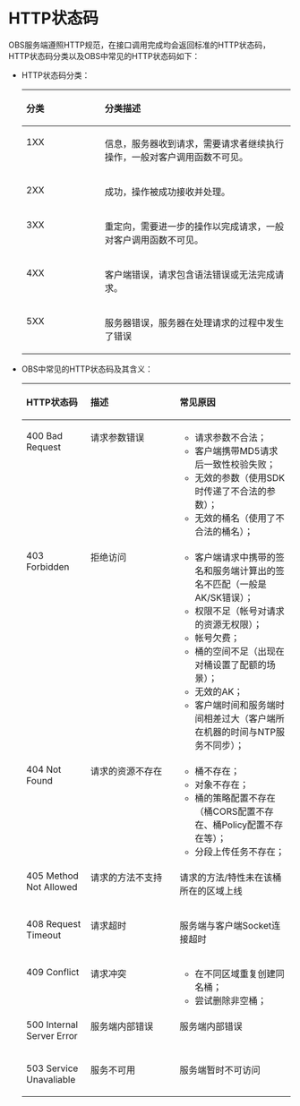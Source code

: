 # HTTP状态码<a name="obs_21_2001"></a>

OBS服务端遵照HTTP规范，在接口调用完成均会返回标准的HTTP状态码，HTTP状态码分类以及OBS中常见的HTTP状态码如下：

-   HTTP状态码分类：

    <a name="table8158144411134"></a>
    <table><thead align="left"><tr id="row11159144414131"><th class="cellrowborder" valign="top" width="29.2%" id="mcps1.1.3.1.1"><p id="p131599441133"><a name="p131599441133"></a><a name="p131599441133"></a>分类</p>
    </th>
    <th class="cellrowborder" valign="top" width="70.8%" id="mcps1.1.3.1.2"><p id="p1615944461318"><a name="p1615944461318"></a><a name="p1615944461318"></a>分类描述</p>
    </th>
    </tr>
    </thead>
    <tbody><tr id="row141591744171314"><td class="cellrowborder" valign="top" width="29.2%" headers="mcps1.1.3.1.1 "><p id="p41591844151315"><a name="p41591844151315"></a><a name="p41591844151315"></a>1XX</p>
    </td>
    <td class="cellrowborder" valign="top" width="70.8%" headers="mcps1.1.3.1.2 "><p id="p1715974411317"><a name="p1715974411317"></a><a name="p1715974411317"></a>信息，服务器收到请求，需要请求者继续执行操作，一般对客户调用函数不可见。</p>
    </td>
    </tr>
    <tr id="row151591544141319"><td class="cellrowborder" valign="top" width="29.2%" headers="mcps1.1.3.1.1 "><p id="p13159154410135"><a name="p13159154410135"></a><a name="p13159154410135"></a>2XX</p>
    </td>
    <td class="cellrowborder" valign="top" width="70.8%" headers="mcps1.1.3.1.2 "><p id="p181601244121314"><a name="p181601244121314"></a><a name="p181601244121314"></a>成功，操作被成功接收并处理。</p>
    </td>
    </tr>
    <tr id="row12160644171318"><td class="cellrowborder" valign="top" width="29.2%" headers="mcps1.1.3.1.1 "><p id="p616019446138"><a name="p616019446138"></a><a name="p616019446138"></a>3XX</p>
    </td>
    <td class="cellrowborder" valign="top" width="70.8%" headers="mcps1.1.3.1.2 "><p id="p1716094410132"><a name="p1716094410132"></a><a name="p1716094410132"></a>重定向，需要进一步的操作以完成请求，一般对客户调用函数不可见。</p>
    </td>
    </tr>
    <tr id="row145173214149"><td class="cellrowborder" valign="top" width="29.2%" headers="mcps1.1.3.1.1 "><p id="p851715215141"><a name="p851715215141"></a><a name="p851715215141"></a>4XX</p>
    </td>
    <td class="cellrowborder" valign="top" width="70.8%" headers="mcps1.1.3.1.2 "><p id="p45171021181413"><a name="p45171021181413"></a><a name="p45171021181413"></a>客户端错误，请求包含语法错误或无法完成请求。</p>
    </td>
    </tr>
    <tr id="row144972219148"><td class="cellrowborder" valign="top" width="29.2%" headers="mcps1.1.3.1.1 "><p id="p1844952216142"><a name="p1844952216142"></a><a name="p1844952216142"></a>5XX</p>
    </td>
    <td class="cellrowborder" valign="top" width="70.8%" headers="mcps1.1.3.1.2 "><p id="p8449172211146"><a name="p8449172211146"></a><a name="p8449172211146"></a>服务器错误，服务器在处理请求的过程中发生了错误</p>
    </td>
    </tr>
    </tbody>
    </table>

-   OBS中常见的HTTP状态码及其含义：

    <a name="table13232123612812"></a>
    <table><thead align="left"><tr id="row11233143662813"><th class="cellrowborder" valign="top" width="23.9023902390239%" id="mcps1.1.4.1.1"><p id="p122335364283"><a name="p122335364283"></a><a name="p122335364283"></a>HTTP状态码</p>
    </th>
    <th class="cellrowborder" valign="top" width="33.15331533153316%" id="mcps1.1.4.1.2"><p id="p83757322910"><a name="p83757322910"></a><a name="p83757322910"></a>描述</p>
    </th>
    <th class="cellrowborder" valign="top" width="42.94429442944294%" id="mcps1.1.4.1.3"><p id="p1123313613287"><a name="p1123313613287"></a><a name="p1123313613287"></a>常见原因</p>
    </th>
    </tr>
    </thead>
    <tbody><tr id="row2233143662818"><td class="cellrowborder" valign="top" width="23.9023902390239%" headers="mcps1.1.4.1.1 "><p id="p11233236122816"><a name="p11233236122816"></a><a name="p11233236122816"></a>400 Bad Request</p>
    </td>
    <td class="cellrowborder" valign="top" width="33.15331533153316%" headers="mcps1.1.4.1.2 "><p id="p19233193642818"><a name="p19233193642818"></a><a name="p19233193642818"></a>请求参数错误</p>
    </td>
    <td class="cellrowborder" valign="top" width="42.94429442944294%" headers="mcps1.1.4.1.3 "><a name="ul4569911163313"></a><a name="ul4569911163313"></a><ul id="ul4569911163313"><li>请求参数不合法；</li><li>客户端携带MD5请求后一致性校验失败；</li><li>无效的参数（使用SDK时传递了不合法的参数）；</li><li>无效的桶名（使用了不合法的桶名）；</li></ul>
    </td>
    </tr>
    <tr id="row182331436182816"><td class="cellrowborder" valign="top" width="23.9023902390239%" headers="mcps1.1.4.1.1 "><p id="p19233103616280"><a name="p19233103616280"></a><a name="p19233103616280"></a>403 Forbidden</p>
    </td>
    <td class="cellrowborder" valign="top" width="33.15331533153316%" headers="mcps1.1.4.1.2 "><p id="p223373614283"><a name="p223373614283"></a><a name="p223373614283"></a>拒绝访问</p>
    </td>
    <td class="cellrowborder" valign="top" width="42.94429442944294%" headers="mcps1.1.4.1.3 "><a name="ul3752114484720"></a><a name="ul3752114484720"></a><ul id="ul3752114484720"><li>客户端请求中携带的签名和服务端计算出的签名不匹配（一般是AK/SK错误）；</li><li>权限不足（帐号对请求的资源无权限）；</li><li>帐号欠费；</li><li>桶的空间不足（出现在对桶设置了配额的场景）；</li><li>无效的AK；</li><li>客户端时间和服务端时间相差过大（客户端所在机器的时间与NTP服务不同步）；</li></ul>
    </td>
    </tr>
    <tr id="row112336361284"><td class="cellrowborder" valign="top" width="23.9023902390239%" headers="mcps1.1.4.1.1 "><p id="p162331736142810"><a name="p162331736142810"></a><a name="p162331736142810"></a>404 Not Found</p>
    </td>
    <td class="cellrowborder" valign="top" width="33.15331533153316%" headers="mcps1.1.4.1.2 "><p id="p32331636152812"><a name="p32331636152812"></a><a name="p32331636152812"></a>请求的资源不存在</p>
    </td>
    <td class="cellrowborder" valign="top" width="42.94429442944294%" headers="mcps1.1.4.1.3 "><a name="ul8174554125217"></a><a name="ul8174554125217"></a><ul id="ul8174554125217"><li>桶不存在；</li><li>对象不存在；</li><li>桶的策略配置不存在（桶CORS配置不存在、桶Policy配置不存在等）；</li><li>分段上传任务不存在；</li></ul>
    </td>
    </tr>
    <tr id="row723353692819"><td class="cellrowborder" valign="top" width="23.9023902390239%" headers="mcps1.1.4.1.1 "><p id="p172331936182810"><a name="p172331936182810"></a><a name="p172331936182810"></a>405 Method Not Allowed</p>
    </td>
    <td class="cellrowborder" valign="top" width="33.15331533153316%" headers="mcps1.1.4.1.2 "><p id="p1023343616289"><a name="p1023343616289"></a><a name="p1023343616289"></a>请求的方法不支持</p>
    </td>
    <td class="cellrowborder" valign="top" width="42.94429442944294%" headers="mcps1.1.4.1.3 "><p id="p1233153615287"><a name="p1233153615287"></a><a name="p1233153615287"></a>请求的方法/特性未在该桶所在的区域上线</p>
    </td>
    </tr>
    <tr id="row9233636132812"><td class="cellrowborder" valign="top" width="23.9023902390239%" headers="mcps1.1.4.1.1 "><p id="p923418363284"><a name="p923418363284"></a><a name="p923418363284"></a>408 Request Timeout</p>
    </td>
    <td class="cellrowborder" valign="top" width="33.15331533153316%" headers="mcps1.1.4.1.2 "><p id="p14234836142820"><a name="p14234836142820"></a><a name="p14234836142820"></a>请求超时</p>
    </td>
    <td class="cellrowborder" valign="top" width="42.94429442944294%" headers="mcps1.1.4.1.3 "><p id="p62341136192812"><a name="p62341136192812"></a><a name="p62341136192812"></a>服务端与客户端Socket连接超时</p>
    </td>
    </tr>
    <tr id="row8234133620283"><td class="cellrowborder" valign="top" width="23.9023902390239%" headers="mcps1.1.4.1.1 "><p id="p102341736152817"><a name="p102341736152817"></a><a name="p102341736152817"></a>409 Conflict</p>
    </td>
    <td class="cellrowborder" valign="top" width="33.15331533153316%" headers="mcps1.1.4.1.2 "><p id="p8234636172819"><a name="p8234636172819"></a><a name="p8234636172819"></a>请求冲突</p>
    </td>
    <td class="cellrowborder" valign="top" width="42.94429442944294%" headers="mcps1.1.4.1.3 "><a name="ul14894131205915"></a><a name="ul14894131205915"></a><ul id="ul14894131205915"><li>在不同区域重复创建同名桶；</li><li>尝试删除非空桶；</li></ul>
    </td>
    </tr>
    <tr id="row8234636192810"><td class="cellrowborder" valign="top" width="23.9023902390239%" headers="mcps1.1.4.1.1 "><p id="p2023433617283"><a name="p2023433617283"></a><a name="p2023433617283"></a>500 Internal Server Error</p>
    </td>
    <td class="cellrowborder" valign="top" width="33.15331533153316%" headers="mcps1.1.4.1.2 "><p id="p18234163611286"><a name="p18234163611286"></a><a name="p18234163611286"></a>服务端内部错误</p>
    </td>
    <td class="cellrowborder" valign="top" width="42.94429442944294%" headers="mcps1.1.4.1.3 "><p id="p72341369285"><a name="p72341369285"></a><a name="p72341369285"></a>服务端内部错误</p>
    </td>
    </tr>
    <tr id="row1929189154414"><td class="cellrowborder" valign="top" width="23.9023902390239%" headers="mcps1.1.4.1.1 "><p id="p163099154420"><a name="p163099154420"></a><a name="p163099154420"></a>503 Service Unavaliable</p>
    </td>
    <td class="cellrowborder" valign="top" width="33.15331533153316%" headers="mcps1.1.4.1.2 "><p id="p63012984420"><a name="p63012984420"></a><a name="p63012984420"></a>服务不可用</p>
    </td>
    <td class="cellrowborder" valign="top" width="42.94429442944294%" headers="mcps1.1.4.1.3 "><p id="p153199124412"><a name="p153199124412"></a><a name="p153199124412"></a>服务端暂时不可访问</p>
    </td>
    </tr>
    </tbody>
    </table>


